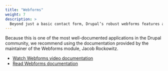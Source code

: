 ```yaml
---
title: "Webforms"
weight: 7
description: >
  Beyond just a basic contact form, Drupal’s robust webforms features allow you to build interactive webforms with logic-based questions, built-in animation fields and a submissions manager.
---
```


Because this is one of the most well-documented applications in the Drupal community, we recommend using the documentation provided by the maintainer of the Webforms module, Jacob Rockowitz.

- [Watch Webforms video documentation](https://www.youtube.com/channel/UCuNY72GurNzdzXMsffs4VZw)
- [Read Webforms documentation](https://www.drupal.org/docs/contributed-modules/webform)
